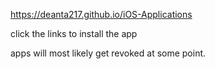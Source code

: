 https://deanta217.github.io/iOS-Applications

click the links to install the app

apps will most likely get revoked at some point.
